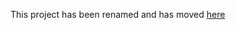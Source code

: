 This project has been renamed and has moved [here](https://github.com/wookiehangover/universal-jst)
